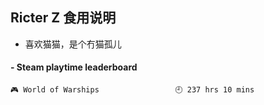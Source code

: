 ## Ricter Z 食用说明
- 喜欢猫猫，是个冇猫孤儿

<!-- steam-box start -->
#### - Steam playtime leaderboard
```text
🎮 World of Warships                 🕘 237 hrs 10 mins
```
<!-- Powered by https://github.com/YouEclipse/steam-box . -->
<!-- steam-box end -->
